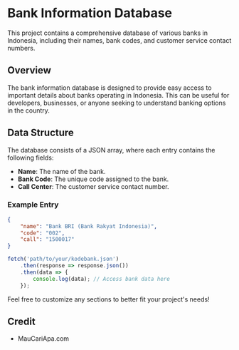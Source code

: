 # Bank Information Database

This project contains a comprehensive database of various banks in Indonesia, including their names, bank codes, and customer service contact numbers.

## Overview

The bank information database is designed to provide easy access to important details about banks operating in Indonesia. This can be useful for developers, businesses, or anyone seeking to understand banking options in the country.

## Data Structure

The database consists of a JSON array, where each entry contains the following fields:

- **Name**: The name of the bank.
- **Bank Code**: The unique code assigned to the bank.
- **Call Center**: The customer service contact number.

### Example Entry

```json
{
    "name": "Bank BRI (Bank Rakyat Indonesia)",
    "code": "002",
    "call": "1500017"
}
```
```js
fetch('path/to/your/kodebank.json')
    .then(response => response.json())
    .then(data => {
        console.log(data); // Access bank data here
    });
```

Feel free to customize any sections to better fit your project's needs!

## Credit
- MauCariApa.com
